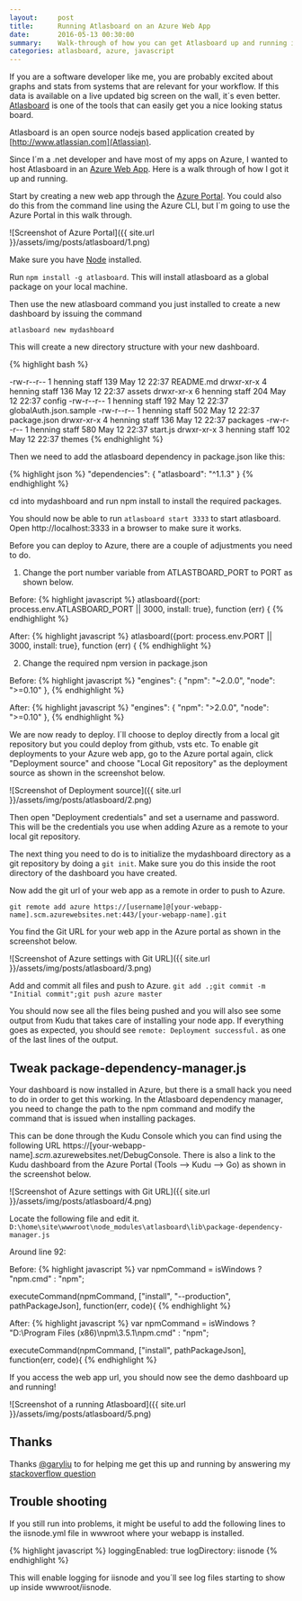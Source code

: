 ```yaml
---
layout:     post
title:      Running Atlasboard on an Azure Web App
date:       2016-05-13 00:30:00
summary:    Walk-through of how you can get Atlasboard up and running in an Azure Web App.
categories: atlasboard, azure, javascript
---
```


If you are a software developer like me, you are probably excited about graphs and stats from 
systems that are relevant for your workflow. If this data is available on a live updated 
big screen on the wall, it´s even better. [Atlasboard](http://atlasboard.bitbucket.org) is
one of the tools that can easily get you a nice looking status board.

Atlasboard is an open source nodejs based application created by [http://www.atlassian.com](Atlassian). 

Since I´m a .net developer and have most of my apps on Azure, I wanted to host Atlasboard in an
[Azure Web App](https://azure.microsoft.com/nb-no/services/app-service/web/). Here is a walk through of how I got it up and running.

Start by creating a new web app through the [Azure Portal](https://portal.azure.com). You could also do this from the 
command line using the Azure CLI, but I´m going to use the Azure Portal in this walk through.

![Screenshot of Azure Portal]({{ site.url }}/assets/img/posts/atlasboard/1.png)

Make sure you have [Node](https://nodejs.org/en/) installed.

Run ```npm install -g atlasboard```. This will install atlasboard as a global package on your local machine.

Then use the new atlasboard command you just installed to create a new dashboard by issuing the command

```atlasboard new mydashboard```

This will create a new directory structure with your new dashboard. 

{% highlight bash %}

-rw-r--r--  1 henning  staff  139 May 12 22:37 README.md
drwxr-xr-x  4 henning  staff  136 May 12 22:37 assets
drwxr-xr-x  6 henning  staff  204 May 12 22:37 config
-rw-r--r--  1 henning  staff  192 May 12 22:37 globalAuth.json.sample
-rw-r--r--  1 henning  staff  502 May 12 22:37 package.json
drwxr-xr-x  4 henning  staff  136 May 12 22:37 packages
-rw-r--r--  1 henning  staff  580 May 12 22:37 start.js
drwxr-xr-x  3 henning  staff  102 May 12 22:37 themes
{% endhighlight %}

Then we need to add the atlasboard dependency in package.json like this:


{% highlight json %}
  "dependencies": {
    "atlasboard": "^1.1.3"
  }
{% endhighlight %}


cd into mydashboard and run npm install to install the required packages.

You should now be able to run ```atlasboard start 3333``` to start atlasboard. Open http://localhost:3333 in a browser to make sure it works.

Before you can deploy to Azure, there are a couple of adjustments you need to do.

1. Change the port number variable from ATLASTBOARD_PORT to PORT as shown below.

Before:
{% highlight javascript %}
atlasboard({port: process.env.ATLASBOARD_PORT || 3000, install: true}, function (err) { 
{% endhighlight %}

After:
{% highlight javascript %}
atlasboard({port: process.env.PORT || 3000, install: true}, function (err) {
{% endhighlight %}



2. Change the required npm version in package.json

Before:
{% highlight javascript %}
  "engines": {
    "npm": "~2.0.0",
    "node": ">=0.10"
  },
{% endhighlight %}

After:
{% highlight javascript %}
  "engines": {
    "npm": ">2.0.0",
    "node": ">=0.10"
  },
{% endhighlight %}
 


We are now ready to deploy. I´ll choose to deploy directly from a local git repository but you 
could deploy from github, vsts etc. To enable git deployments to your Azure web app,
go to the Azure portal again, click "Deployment source" and choose "Local Git repository" as
the deployment source as shown in the screenshot below.

![Screenshot of Deployment source]({{ site.url }}/assets/img/posts/atlasboard/2.png)


Then open "Deployment credentials" and set a username and password. This will be the credentials
you use when adding Azure as a remote to your local git repository.

The next thing you need to do is to initialize the mydashboard directory as a git repository by
doing a ```git init```. Make sure you do this inside the root directory of the dashboard you have created.

Now add the git url of your web app as a remote in order to push to Azure.

```git remote add azure https://[username]@[your-webapp-name].scm.azurewebsites.net:443/[your-webapp-name].git```

You find the Git URL for your web app in the Azure portal as shown in the screenshot below.

![Screenshot of Azure settings with Git URL]({{ site.url }}/assets/img/posts/atlasboard/3.png)

Add and commit all files and push to Azure.
```git add .;git commit -m "Initial commit";git push azure master```

You should now see all the files being pushed and you will also see some output from Kudu that takes care
of installing your node app. If everything goes as expected, you should see ```remote: Deployment successful.```
as one of the last lines of the output.

## Tweak package-dependency-manager.js
Your dashboard is now installed in Azure, but there is a small hack you need to do in order to
get this working. In the Atlasboard dependency manager, you need to change the path to the npm command
and modify the command that is issued when installing packages.

This can be done through the Kudu Console which you can find using the following URL
https://[your-webapp-name].*scm*.azurewebsites.net/DebugConsole. There is also a link to the
Kudu dashboard from the Azure Portal (Tools --> Kudu --> Go) as shown in the screenshot below. 

![Screenshot of Azure settings with Git URL]({{ site.url }}/assets/img/posts/atlasboard/4.png)


Locate the following file and edit it.
```D:\home\site\wwwroot\node_modules\atlasboard\lib\package-dependency-manager.js```

Around line 92:

Before:
{% highlight javascript %}
  var npmCommand = isWindows ? "npm.cmd" : "npm";

  executeCommand(npmCommand, ["install", "--production", pathPackageJson], function(err, code){
{% endhighlight %}

After:
{% highlight javascript %}
  var npmCommand = isWindows ? "D:\\Program Files (x86)\\npm\\3.5.1\\npm.cmd" : "npm";

  executeCommand(npmCommand, ["install", pathPackageJson], function(err, code){
{% endhighlight %}
  
  
If you access the web app url, you should now see the demo dashboard up and running!

![Screenshot of a running Atlasboard]({{ site.url }}/assets/img/posts/atlasboard/5.png)

## Thanks

Thanks [@garyliu](https://twitter.com/garyliu) to for helping me get this up and running by answering
my [stackoverflow question](http://stackoverflow.com/a/37109868/5795)


## Trouble shooting
If you still run into problems, it might be useful to add the following lines to the iisnode.yml file
in wwwroot where your webapp is installed.

{% highlight javascript %}
loggingEnabled: true
logDirectory: iisnode
{% endhighlight %}


This will enable logging for iisnode and you´ll see log files starting to show up inside wwwroot/iisnode.

